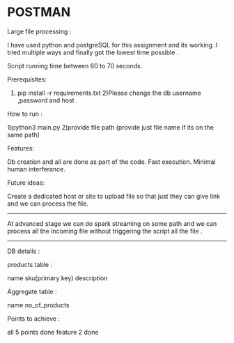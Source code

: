 # POSTMAN

Large file processing :

I have used python and postgreSQL for this assignment and its working .I tried multiple ways and finally got the lowest time possible .

Script running time between 60 to 70 seconds.

Prerequisites:

1) pip install -r requirements.txt
2)Please change the db username ,password and host .


How to run :

1)python3 main.py
2)provide file path (provide just file name if its on the same path)


Features:

Db creation and all are done as part of the code.
Fast execution.
Minimal human interferance.


Future ideas:

Create a dedicated host or site to upload file so that just they can give link and we can process the file.

***
At advanced stage we can do spark streaming on some path and we can process all the incoming file without triggering the script all the file .
***


DB details :

products table :

name sku(primary key) description

Aggregate table :

name no_of_products

Points to achieve :

all 5 points done
feature 2 done
